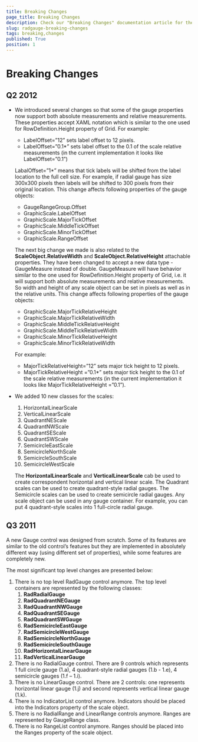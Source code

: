 ```yaml
---
title: Breaking Changes
page_title: Breaking Changes
description: Check our "Breaking Changes" documentation article for the RadGauge WPF control.
slug: radgauge-breaking-changes
tags: breaking,changes
published: True
position: 1
---
```


# Breaking Changes

## Q2 2012

* We introduced several changes so that some of the gauge properties now support both absolute measurements and relative measurements. These properties accept XAML notation which is similar to the one used for RowDefinition.Height property of Grid. For example:
    * LabelOffset=”12” sets label offset to 12 pixels.
    * LabelOffset=”0.1*” sets label offset to the 0.1 of the scale relative measurements (in the current implementation it looks like LabelOffset=”0.1”)

	LabalOffset=”1*” means that tick labels will be shifted from the label location to the full cell size. For example, if radial gauge has size 300x300 pixels then labels will be shifted to 300 pixels from their original location. This change affects following properties of the gauge objects:

	* GaugeRangeGroup.Offset
	* GraphicScale.LabelOffset
	* GraphicScale.MajorTickOffset
	* GraphicScale.MiddleTickOffset
	* GraphicScale.MinorTickOffset
	* GraphicScale.RangeOffset

	The next big change we made is also related to the __ScaleObject.RelativeWidth__ and __ScaleObject.RelativeHeight__ attachable properties. They have been changed to accept a new data type - GaugeMeasure instead of double. GaugeMeasure will have behavior similar to the one used for RowDefinition.Height property of Grid, i.e. it will support both absolute measurements and relative measurements. So width and height of any scale object can be set in pixels as well as in the relative units. This change affects following properties of the gauge objects:

	* GraphicScale.MajorTickRelativeHeight
	* GraphicScale.MajorTickRelativeWidth
	* GraphicScale.MiddleTickRelativeHeight
	* GraphicScale.MiddleTickRelativeWidth
	* GraphicScale.MinorTickRelativeHeight
	* GraphicScale.MinorTickRelativeWidth

	For example:
	* MajorTickRelativeHeight=”12” sets major tick height to 12 pixels.
	* MajorTickRelativeHeight =”0.1*” sets major tick height to the 0.1 of the scale relative measurements (in the current implementation it looks like MajorTickRelativeHeight =”0.1”).

* We added 10 new classes for the scales:
	1. HorizontalLinearScale
	2. VerticalLinearScale
	3. QuadrantNEScale
	4. QuadrantNWScale
	5. QuadrantSEScale
	6. QuadrantSWScale
	7. SemicircleEastScale
	8. SemicircleNorthScale
	9. SemicircleSouthScale
	10. SemicircleWestScale

	The __HorizontalLinearScale__ and __VerticalLinearScale__ cab be used to create correspondent horizontal and vertical linear scale. The Quadrant scales can be used to create quadrant-style radial gauges. The Semicircle scales can be used to create semicircle radial gauges. Any scale object can be used in any gauge container. For example, you can put 4 quadrant-style scales into 1 full-circle radial gauge.

## Q3 2011

A new Gauge control was designed from scratch. Some of its features are similar to the old control’s features but they are implemented in absolutely different way (using different set of properties), while some features are completely new.

The most significant top level changes are presented below: 

1. There is no top level RadGauge control anymore. The top level containers are represented by the following classes:
    1. __RadRadialGauge__
    2. __RadQuadrantNEGauge__
    3. __RadQuadrantNWGauge__
    4. __RadQuadrantSEGauge__
    5. __RadQuadrantSWGauge__
    6. __RadSemicircleEastGauge__
    7. __RadSemicircleWestGauge__
    8. __RadSemicircleNorthGauge__
    9. __RadSemicircleSouthGauge__
    10. __RadHorizontalLinearGauge__
    11. __RadVerticalLinearGauge__
2. There is no RadialGauge control. There are 9 controls which represents 1 full circle gauge (1.a), 4 quadrant-style radial gauges (1.b - 1.e), 4 semicircle gauges (1.f – 1.i).
3. There is no LinearGauge control. There are 2 controls: one represents horizontal linear gauge (1.j) and second represents vertical linear gauge (1.k).
4. There is no IndicatorList control anymore. Indicators should be placed into the Indicators property of the scale object.
5. There is no RadialRange and LinearRange controls anymore. Ranges are represented by GaugeRange class.
6. There is no RangeList control anymore. Ranges should be placed into the Ranges property of the scale object.

